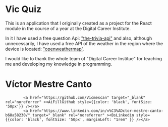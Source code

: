 # Vic Quiz

This is an application that I originally created as a project for the React module in the course of a year at the Digital Career Institute.

In it I have used a free question Api: <a href="https://the-trivia-api.com" >"the-trivia-api"</a> and also, although unnecessarily, I have used a free API of the weather in the region where the device is located: <a href="https://openweathermap.org/api">"openweathermap"</a>.

I would like to thank the whole team of "Digital Career Institue" for teaching me and developing my knowledge in programming.

# Víctor Mestre Canto

            <a href="https://github.com/Vicmescan" target="_blank" rel="noreferrer" ><AiFillGithub style={{color: 'black', fontSize: '50px'}} /></a>
            <a href="https://www.linkedin.com/in/v%C3%ADctor-mestre-canto-b68a58230/" target="_blank" rel="noreferrer" ><BsLinkedin style={{color: 'black', fontSize: '50px', marginLeft: "1rem" }} /></a>